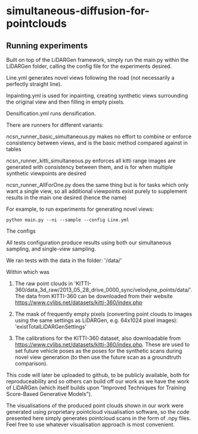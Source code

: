 # simultaneous-diffusion-for-pointclouds

## Running experiments

Built on top of the LiDARGen framework, simply run the main.py within the LiDARGen folder, calling the config file for the experiments desired.

Line.yml generates novel views following the road (not necessarily a perfectly straight line).

Inpainting.yml is used for inpainting, creating synthetic views surrounding the original view and then filling in empty pixels.

Densification.yml runs densification.

There are runners for different variants:

ncsn_runner_basic_simultaneous.py makes no effort to combine or enforce consistency between views, and is the basic method compared against in tables

ncsn_runner_kitti_simultaneous.py enforces all kitti range images are generated with consistency between them, and is for when multiple synthetic viewpoints are desired

ncsn_runner_AllForOne.py does the same thing but is for tasks which only want a single view, so all additional viewpoints exist purely to supplement results in the main one desired (hence the name)

For example, to run experiments for generating novel views:

```
python main.py --ni --sample --config Line.yml
```
The configs

All tests configuration produce results using both our simultaneous sampling, and single-view sampling.

We ran tests with the data in the folder:
'/data/'

Within which was 

1) The raw point clouds in 'KITTI-360/data_3d_raw/2013_05_28_drive_0000_sync/velodyne_points/data/'. The data from KITTI-360 can be downloaded from their website https://www.cvlibs.net/datasets/kitti-360/index.php 

2) The mask of frequently empty pixels (converting point clouds to images using the same settings as LiDARGen, e.g. 64x1024 pixel images): 'existTotalLiDARGenSettings'

3) The calibrations for the KITTI-360 dataset, also downloadable from https://www.cvlibs.net/datasets/kitti-360/index.php. These are used to set future vehicle poses as the poses for the synthetic scans during novel view generation (to then use the future scan as a groundtruth comparison).

This code will later be uploaded to github, to be publicly available, both for reproduceability and so others can build off our work as we have the work of LiDARGen (which itself builds upon "Improved Techniques for Training Score-Based Generative Models"). 

The visualisations of the produced point clouds shown in our work were generated using proprietary pointcloud visualisation software, so the code presented here simply generates pointcloud scans in the form of .npy files. Feel free to use whatever visualisation approach is most convenient.

